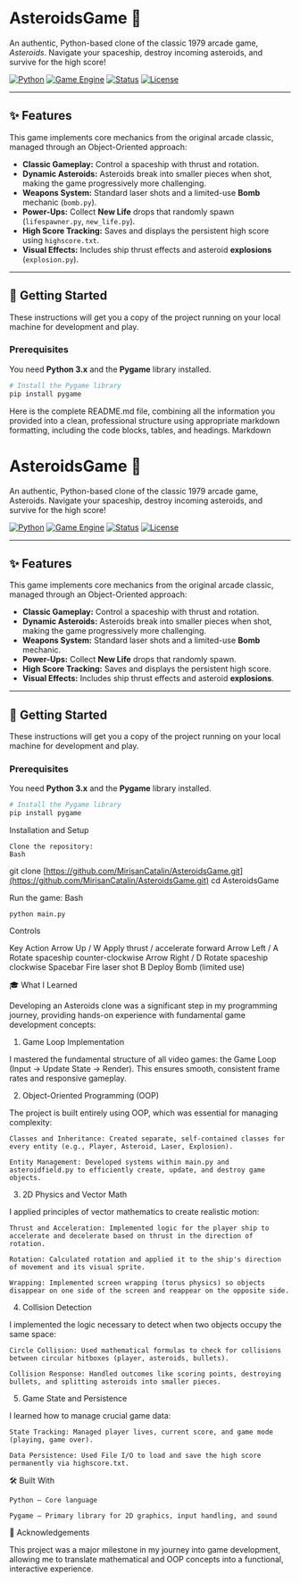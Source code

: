 # AsteroidsGame 🚀

An authentic, Python-based clone of the classic 1979 arcade game, *Asteroids*. Navigate your spaceship, destroy incoming asteroids, and survive for the high score!

[![Python](https://img.shields.io/badge/Language-Python-blue.svg)](https://www.python.org/)
[![Game Engine](https://img.shields.io/badge/Engine-Pygame-blue.svg)](https://www.pygame.org/news)
[![Status](https://img.shields.io/badge/Status-Complete-brightgreen.svg)]()
[![License](https://img.shields.io/badge/License-Unspecified-lightgrey.svg)](#license)

***

## ✨ Features

This game implements core mechanics from the original arcade classic, managed through an Object-Oriented approach:

- **Classic Gameplay:** Control a spaceship with thrust and rotation.
- **Dynamic Asteroids:** Asteroids break into smaller pieces when shot, making the game progressively more challenging.
- **Weapons System:** Standard laser shots and a limited-use **Bomb** mechanic (`bomb.py`).
- **Power-Ups:** Collect **New Life** drops that randomly spawn (`lifespawner.py`, `new_life.py`).
- **High Score Tracking:** Saves and displays the persistent high score using `highscore.txt`.
- **Visual Effects:** Includes ship thrust effects and asteroid **explosions** (`explosion.py`).

***

## 🚀 Getting Started

These instructions will get you a copy of the project running on your local machine for development and play.

### Prerequisites

You need **Python 3.x** and the **Pygame** library installed.

```bash
# Install the Pygame library
pip install pygame
```

Here is the complete README.md file, combining all the information you provided into a clean, professional structure using appropriate markdown formatting, including the code blocks, tables, and headings.
Markdown

# AsteroidsGame 🚀

An authentic, Python-based clone of the classic 1979 arcade game, Asteroids. Navigate your spaceship, destroy incoming asteroids, and survive for the high score!

[![Python](https://img.shields.io/badge/Language-Python-blue.svg)](https://www.python.org/)
[![Game Engine](https://img.shields.io/badge/Engine-Pygame-blue.svg)](https://www.pygame.org/news)
[![Status](https://img.shields.io/badge/Status-Complete-brightgreen.svg)]()
[![License](https://img.shields.io/badge/License-Unspecified-lightgrey.svg)](#license)

***

## ✨ Features

This game implements core mechanics from the original arcade classic, managed through an Object-Oriented approach:

* **Classic Gameplay:** Control a spaceship with thrust and rotation.
* **Dynamic Asteroids:** Asteroids break into smaller pieces when shot, making the game progressively more challenging.
* **Weapons System:** Standard laser shots and a limited-use **Bomb** mechanic.
* **Power-Ups:** Collect **New Life** drops that randomly spawn.
* **High Score Tracking:** Saves and displays the persistent high score.
* **Visual Effects:** Includes ship thrust effects and asteroid **explosions**.

***

## 🚀 Getting Started

These instructions will get you a copy of the project running on your local machine for development and play.

### Prerequisites

You need **Python 3.x** and the **Pygame** library installed.

```bash
# Install the Pygame library
pip install pygame
```

Installation and Setup

    Clone the repository:
    Bash

git clone [https://github.com/MirisanCatalin/AsteroidsGame.git](https://github.com/MirisanCatalin/AsteroidsGame.git)
cd AsteroidsGame

Run the game:
Bash

    python main.py

Controls

Key	Action
Arrow Up / W	Apply thrust / accelerate forward
Arrow Left / A	Rotate spaceship counter-clockwise
Arrow Right / D	Rotate spaceship clockwise
Spacebar	Fire laser shot
B	Deploy Bomb (limited use)

🎓 What I Learned

Developing an Asteroids clone was a significant step in my programming journey, providing hands-on experience with fundamental game development concepts:

1. Game Loop Implementation

I mastered the fundamental structure of all video games: the Game Loop (Input → Update State → Render). This ensures smooth, consistent frame rates and responsive gameplay.

2. Object-Oriented Programming (OOP)

The project is built entirely using OOP, which was essential for managing complexity:

    Classes and Inheritance: Created separate, self-contained classes for every entity (e.g., Player, Asteroid, Laser, Explosion).

    Entity Management: Developed systems within main.py and asteroidfield.py to efficiently create, update, and destroy game objects.

3. 2D Physics and Vector Math

I applied principles of vector mathematics to create realistic motion:

    Thrust and Acceleration: Implemented logic for the player ship to accelerate and decelerate based on thrust in the direction of rotation.

    Rotation: Calculated rotation and applied it to the ship's direction of movement and its visual sprite.

    Wrapping: Implemented screen wrapping (torus physics) so objects disappear on one side of the screen and reappear on the opposite side.

4. Collision Detection

I implemented the logic necessary to detect when two objects occupy the same space:

    Circle Collision: Used mathematical formulas to check for collisions between circular hitboxes (player, asteroids, bullets).

    Collision Response: Handled outcomes like scoring points, destroying bullets, and splitting asteroids into smaller pieces.

5. Game State and Persistence

I learned how to manage crucial game data:

    State Tracking: Managed player lives, current score, and game mode (playing, game over).

    Data Persistence: Used File I/O to load and save the high score permanently via highscore.txt.

🛠️ Built With

    Python – Core language

    Pygame – Primary library for 2D graphics, input handling, and sound

🤝 Acknowledgements

This project was a major milestone in my journey into game development, allowing me to translate mathematical and OOP concepts into a functional, interactive experience.
